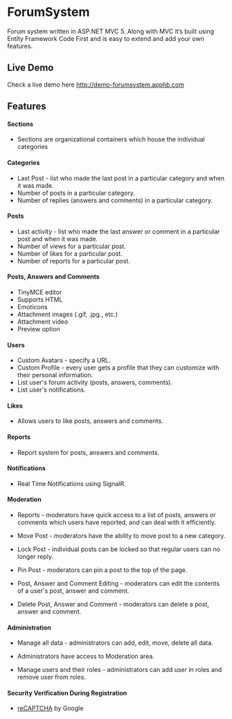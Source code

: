 # ForumSystem
Forum system written in ASP.NET MVC 5. Along with MVC it’s built using Entity Framework Code First and is easy to extend and add your own features.

## Live Demo

Check a live demo here http://demo-forumsystem.apphb.com

## Features

#### Sections

- Sections are organizational containers which house the individual categories
    
#### Categories

  - Last Post - list who made the last post in a particular category and when it was made.
  - Number of posts in a particular category.
  - Number of replies (answers and comments) in a particular category.
  
#### Posts

  - Last activity - list who made the last answer or comment in a particular post and when it was made.
  - Number of views for a particular post.
  - Number of likes for a particular post.
  - Number of reports for a particular post.

#### Posts, Answers and Comments

  - TinyMCE editor
  - Supports HTML
  -	Emoticons
  - Attachment images (.gif, .jpg., etc.)
  -	Attachment video
  -	Preview option

#### Users
  
  - Custom Avatars - specify a URL.
  - Custom Profile - every user gets a profile that they can customize with their personal information.
  - List user's forum activity (posts, answers, comments).
  - List user's notifications.
  
#### Likes

  -	Allows users to like posts, answers and comments.

#### Reports

  - Report system for posts, answers and comments.
  
#### Notifications

  - Real Time Notifications using SignalR.
  
#### Moderation
  - Reports - moderators have quick access to a list of posts, answers or comments which users have reported, and can deal with it efficiently.
    
  - Move Post - moderators have the ability to move post to a new category.
    
  - Lock Post - individual posts can be locked so that regular users can no longer reply.
    
  - Pin Post - moderators can pin a post to the top of the page.
    
  - Post, Answer and Comment Editing - moderators can edit the contents of a user's post, answer and comment.
    
  - Delete Post, Answer and Comment - moderators can delete a post, answer and comment.
    
#### Administration

  - Manage all data - administrators can add, edit, move, delete all data.
      
  - Administrators have access to Moderation area.
  
  - Manage users and their roles - administrators can add user in roles and remove user from roles.
    
#### Security Verification During Registration
  - [reCAPTCHA](https://www.google.com/recaptcha) by Google
